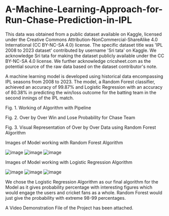 # A-Machine-Learning-Approach-for-Run-Chase-Prediction-in-IPL

This data was obtained from a public dataset available on Kaggle, licensed under the Creative Commons Attribution-NonCommercial-ShareAlike 4.0 International (CC BY-NC-SA 4.0) license. The specific dataset title was 'IPL 2008 to 2023 dataset' contributed by username 'Sri tata' on Kaggle. We acknowledge Sri tata for making the dataset publicly available under the CC BY-NC-SA 4.0 license. We further acknowledge cricsheet.com as the potential source of the raw data based on the dataset contributor's note.

A machine learning model is developed using historical data encompassing IPL seasons from 2008 to 2023. The model, a Random Forest classifier, achieved an accuracy of 99.87% and Logistic Regression with an accuracy of 80.38% in predicting the win/loss outcome for the batting team in the second innings of the IPL match.

Fig. 1. Working of Algorithm with Pipeline

Fig. 2. Over by Over Win and Lose Probability for Chase Team

Fig. 3. Visual Representation of Over by Over Data using Random Forest Algorithm

Images of Model working with Random Forest Algorithm

![image](https://github.com/arya-cpp/A-Machine-Learning-Approach-for-Run-Chase-Prediction-in-IPL/assets/127336304/2de29bf8-da21-4d8c-8568-7fa397196cdd)
![image](https://github.com/arya-cpp/A-Machine-Learning-Approach-for-Run-Chase-Prediction-in-IPL/assets/127336304/e7427548-d82c-43ce-9ca3-4a06ee57f3ba)
![image](https://github.com/arya-cpp/A-Machine-Learning-Approach-for-Run-Chase-Prediction-in-IPL/assets/127336304/15bb35c8-8681-4877-8b5f-f7c320529615)

Images of Model working with Logistic Regression Algorithm

![image](https://github.com/arya-cpp/A-Machine-Learning-Approach-for-Run-Chase-Prediction-in-IPL/assets/127336304/9b854477-92a6-43d6-8bdc-1e4b1fbdc763)
![image](https://github.com/arya-cpp/A-Machine-Learning-Approach-for-Run-Chase-Prediction-in-IPL/assets/127336304/52fd0db0-38a7-4a86-b616-6bf8f44fea40)
![image](https://github.com/arya-cpp/A-Machine-Learning-Approach-for-Run-Chase-Prediction-in-IPL/assets/127336304/f4cef24f-692f-4501-a375-4b534dba5fb8)

We chose the Logistic Regression Algorithm as our final algorithm for the Model as it gives probability percentage with interesting figures which would engage the users and cricket fans as a whole. Random Forest would just give the probability with extreme 98-99 percentages.

A Video Demonstration File of the Project has been attached.
